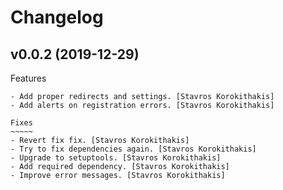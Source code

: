 Changelog
=========


v0.0.2 (2019-12-29)
-------------------

Features
~~~~~~~~
- Add proper redirects and settings. [Stavros Korokithakis]
- Add alerts on registration errors. [Stavros Korokithakis]

Fixes
~~~~~
- Revert fix fix. [Stavros Korokithakis]
- Try to fix dependencies again. [Stavros Korokithakis]
- Upgrade to setuptools. [Stavros Korokithakis]
- Add required dependency. [Stavros Korokithakis]
- Improve error messages. [Stavros Korokithakis]


